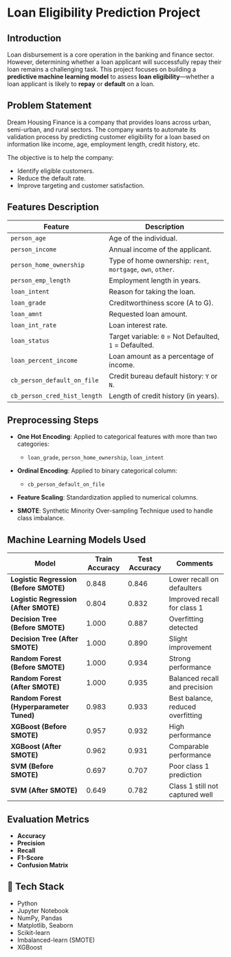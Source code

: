 # Loan Eligibility Prediction Project 

## Introduction
Loan disbursement is a core operation in the banking and finance sector. However, determining whether a loan applicant will successfully repay their loan remains a challenging task. This project focuses on building a **predictive machine learning model** to assess **loan eligibility**—whether a loan applicant is likely to **repay** or **default** on a loan.

## Problem Statement
Dream Housing Finance is a company that provides loans across urban, semi-urban, and rural sectors. The company wants to automate its validation process by predicting customer eligibility for a loan based on information like income, age, employment length, credit history, etc.

The objective is to help the company:
- Identify eligible customers.
- Reduce the default rate.
- Improve targeting and customer satisfaction.


## Features Description

| Feature | Description |
|--------|-------------|
| `person_age` | Age of the individual. |
| `person_income` | Annual income of the applicant. |
| `person_home_ownership` | Type of home ownership: `rent`, `mortgage`, `own`, `other`. |
| `person_emp_length` | Employment length in years. |
| `loan_intent` | Reason for taking the loan. |
| `loan_grade` | Creditworthiness score (A to G). |
| `loan_amnt` | Requested loan amount. |
| `loan_int_rate` | Loan interest rate. |
| `loan_status` | Target variable: `0` = Not Defaulted, `1` = Defaulted. |
| `loan_percent_income` | Loan amount as a percentage of income. |
| `cb_person_default_on_file` | Credit bureau default history: `Y` or `N`. |
| `cb_person_cred_hist_length` | Length of credit history (in years). |


## Preprocessing Steps

- **One Hot Encoding**: Applied to categorical features with more than two categories:
  - `loan_grade`, `person_home_ownership`, `loan_intent`
  
- **Ordinal Encoding**: Applied to binary categorical column:
  - `cb_person_default_on_file`
  
- **Feature Scaling**: Standardization applied to numerical columns.

- **SMOTE**: Synthetic Minority Over-sampling Technique used to handle class imbalance.


## Machine Learning Models Used

| Model | Train Accuracy | Test Accuracy | Comments |
|-------|----------------|---------------|----------|
| **Logistic Regression (Before SMOTE)** | 0.848 | 0.846 | Lower recall on defaulters |
| **Logistic Regression (After SMOTE)** | 0.804 | 0.832 | Improved recall for class 1 |
| **Decision Tree (Before SMOTE)** | 1.000 | 0.887 | Overfitting detected |
| **Decision Tree (After SMOTE)** | 1.000 | 0.890 | Slight improvement |
| **Random Forest (Before SMOTE)** | 1.000 | 0.934 | Strong performance |
| **Random Forest (After SMOTE)** | 1.000 | 0.935 | Balanced recall and precision |
| **Random Forest (Hyperparameter Tuned)** | 0.983 | 0.933 | Best balance, reduced overfitting |
| **XGBoost (Before SMOTE)** | 0.957 | 0.932 | High performance |
| **XGBoost (After SMOTE)** | 0.962 | 0.931 | Comparable performance |
| **SVM (Before SMOTE)** | 0.697 | 0.707 | Poor class 1 prediction |
| **SVM (After SMOTE)** | 0.649 | 0.782 | Class 1 still not captured well |

## Evaluation Metrics

- **Accuracy**
- **Precision**
- **Recall**
- **F1-Score**
- **Confusion Matrix**


## 🧰 Tech Stack

- Python
- Jupyter Notebook
- NumPy, Pandas
- Matplotlib, Seaborn
- Scikit-learn
- Imbalanced-learn (SMOTE)
- XGBoost
